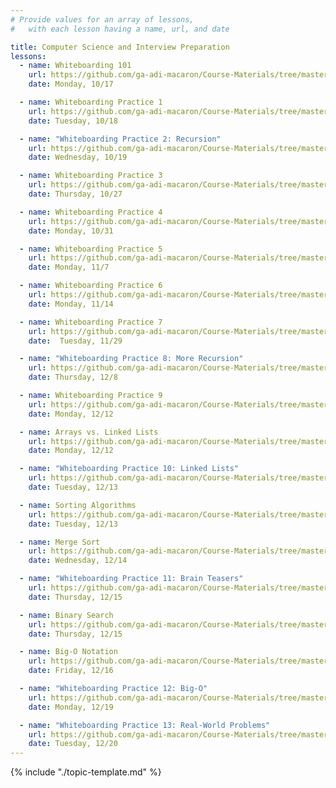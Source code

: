 ```yaml
---
# Provide values for an array of lessons,
#   with each lesson having a name, url, and date

title: Computer Science and Interview Preparation
lessons:
  - name: Whiteboarding 101
    url: https://github.com/ga-adi-macaron/Course-Materials/tree/master/lessons/computer-science-and-interview-prep/whiteboarding-lesson
    date: Monday, 10/17

  - name: Whiteboarding Practice 1
    url: https://github.com/ga-adi-macaron/Course-Materials/tree/master/lessons/computer-science-and-interview-prep/whiteboarding-morning-exercise-1
    date: Tuesday, 10/18

  - name: "Whiteboarding Practice 2: Recursion"
    url: https://github.com/ga-adi-macaron/Course-Materials/tree/master/lessons/computer-science-and-interview-prep/recursion-morning-exercise
    date: Wednesday, 10/19

  - name: Whiteboarding Practice 3
    url: https://github.com/ga-adi-macaron/Course-Materials/tree/master/lessons/computer-science-and-interview-prep/whiteboarding-practice-3
    date: Thursday, 10/27

  - name: Whiteboarding Practice 4
    url: https://github.com/ga-adi-macaron/Course-Materials/tree/master/lessons/computer-science-and-interview-prep/whiteboarding-practice-4
    date: Monday, 10/31

  - name: Whiteboarding Practice 5
    url: https://github.com/ga-adi-macaron/Course-Materials/tree/master/lessons/computer-science-and-interview-prep/whiteboarding-practice-5
    date: Monday, 11/7

  - name: Whiteboarding Practice 6
    url: https://github.com/ga-adi-macaron/Course-Materials/tree/master/lessons/computer-science-and-interview-prep/whiteboarding-practice-6
    date: Monday, 11/14

  - name: Whiteboarding Practice 7
    url: https://github.com/ga-adi-macaron/Course-Materials/tree/master/lessons/computer-science-and-interview-prep/whiteboarding-practice-7
    date:  Tuesday, 11/29

  - name: "Whiteboarding Practice 8: More Recursion"
    url: https://github.com/ga-adi-macaron/Course-Materials/tree/master/lessons/computer-science-and-interview-prep/whiteboarding-practice-8
    date: Thursday, 12/8

  - name: Whiteboarding Practice 9
    url: https://github.com/ga-adi-macaron/Course-Materials/tree/master/lessons/computer-science-and-interview-prep/whiteboarding-practice-9
    date: Monday, 12/12

  - name: Arrays vs. Linked Lists
    url: https://github.com/ga-adi-macaron/Course-Materials/tree/master/lessons/programming-fundamentals-in-java/arrays-lists-lesson
    date: Monday, 12/12

  - name: "Whiteboarding Practice 10: Linked Lists"
    url: https://github.com/ga-adi-macaron/Course-Materials/tree/master/lessons/computer-science-and-interview-prep/whiteboarding-practice-10
    date: Tuesday, 12/13

  - name: Sorting Algorithms
    url: https://github.com/ga-adi-macaron/Course-Materials/tree/master/lessons/computer-science-and-interview-prep/sorting-algorithms-lesson
    date: Tuesday, 12/13

  - name: Merge Sort
    url: https://github.com/ga-adi-macaron/Course-Materials/tree/master/lessons/computer-science-and-interview-prep/merge-sort-lesson
    date: Wednesday, 12/14

  - name: "Whiteboarding Practice 11: Brain Teasers"
    url: https://github.com/ga-adi-macaron/Course-Materials/tree/master/lessons/computer-science-and-interview-prep/whiteboarding-practice-11
    date: Thursday, 12/15

  - name: Binary Search
    url: https://github.com/ga-adi-macaron/Course-Materials/tree/master/lessons/computer-science-and-interview-prep/binary-search-lesson
    date: Thursday, 12/15

  - name: Big-O Notation
    url: https://github.com/ga-adi-macaron/Course-Materials/tree/master/lessons/computer-science-and-interview-prep/big-o-lesson
    date: Friday, 12/16

  - name: "Whiteboarding Practice 12: Big-O"
    url: https://github.com/ga-adi-macaron/Course-Materials/tree/master/lessons/computer-science-and-interview-prep/whiteboarding-practice-12
    date: Monday, 12/19

  - name: "Whiteboarding Practice 13: Real-World Problems"
    url: https://github.com/ga-adi-macaron/Course-Materials/tree/master/lessons/computer-science-and-interview-prep/whiteboarding-practice-13
    date: Tuesday, 12/20
---
```


{% include "./topic-template.md" %}
